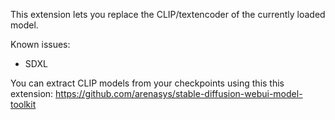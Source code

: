 This extension lets you replace the CLIP/textencoder of the currently loaded model.

Known issues:
- SDXL

You can extract CLIP models from your checkpoints using this this extension: https://github.com/arenasys/stable-diffusion-webui-model-toolkit
